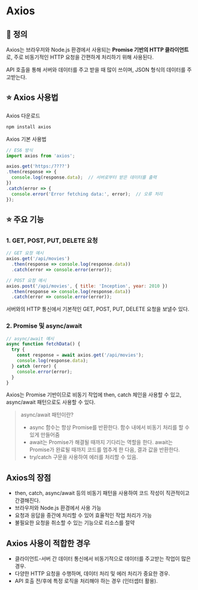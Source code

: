 # Axios
## 📃 정의
Axios는 브라우저와 Node.js 환경에서 사용되는 <b>Promise 기반의 HTTP 클라이언트</b>로, 주로 비동기적인 HTTP 요청을 간편하게 처리하기 위해 사용된다.

API 호출을 통해 서버와 데이터를 주고 받을 때 많이 쓰이며, JSON 형식의 데이터를 주고받는다.

## ⭐ Axios 사용법
Axios 다운로드
```cmd
npm install axios
```
Axios 기본 사용법
```JavaScript
// ES6 방식
import axios from 'axios';

axios.get('https:/????')
.then(response => {
  console.log(response.data);  // 서버로부터 받은 데이터를 출력
})
.catch(error => {
  console.error('Error fetching data:', error);  // 오류 처리
});
```


## ⭐ 주요 기능
### 1. GET, POST, PUT, DELETE 요청
```JavaScript
// GET 요청 예시
axios.get('/api/movies')
  .then(response => console.log(response.data))
  .catch(error => console.error(error));

// POST 요청 예시
axios.post('/api/movies', { title: 'Inception', year: 2010 })
  .then(response => console.log(response.data))
  .catch(error => console.error(error));
```
서버와의 HTTP 통신에서 기본적인 GET, POST, PUT, DELETE 요청을 보낼수 있다.

### 2. Promise 및 async/await
```JavaScript
// async/await 예시
async function fetchData() {
  try {
    const response = await axios.get('/api/movies');
    console.log(response.data);
  } catch (error) {
    console.error(error);
  }
}
```
Axios는 Promise 기반이므로 비동기 작업에 then, catch 체인을 사용할 수 있고, async/await 패턴으로도 사용할 수 있다.
> async/await 패턴이란?
> - async 함수는 항상 Promise를 반환한다. 함수 내에서 비동기 처리를 할 수 있게 만들어줌
> - await는 Promise가 해결될 때까지 기다리는 역할을 한다. await는 Promise가 완료될 때까지 코드를 멈추게 한 다음, 결과 값을 반환한다.
> - try/catch 구문을 사용하여 에러를 처리할 수 있음.

## Axios의 장점
- then, catch, async/await 등의 비동기 패턴을 사용하여 코드 작성이 직관적이고 간결해진다.
- 브라우저와 Node.js 환경에서 사용 가능
- 요청과 응답을 중간에 처리할 수 있어 효율적인 작업 처리가 가능
- 불필요한 요청을 취소할 수 있는 기능으로 리소스를 절약

## Axios 사용이 적합한 경우
- 클라이언트-서버 간 데이터 통신에서 비동기적으로 데이터를 주고받는 작업이 많은 경우.
- 다양한 HTTP 요청을 수행하며, 데이터 처리 및 에러 처리가 중요한 경우.
- API 호출 전/후에 특정 로직을 처리해야 하는 경우 (인터셉터 활용).
